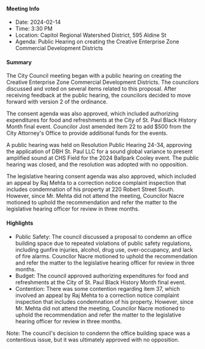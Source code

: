 #### Meeting Info
* Date: 2024-02-14
* Time: 3:30 PM
* Location: Capitol Regional Watershed District, 595 Aldine St
* Agenda: Public Hearing on creating the Creative Enterprise Zone Commercial Development Districts

#### Summary

The City Council meeting began with a public hearing on creating the Creative Enterprise Zone Commercial Development Districts. The councilors discussed and voted on several items related to this proposal. After receiving feedback at the public hearing, the councilors decided to move forward with version 2 of the ordinance.

The consent agenda was also approved, which included authorizing expenditures for food and refreshments at the City of St. Paul Black History Month final event. Councilor Jost amended item 22 to add $500 from the City Attorney's Office to provide additional funds for the events.

A public hearing was held on Resolution Public Hearing 24-34, approving the application of DBH St. Paul LLC for a sound global variance to present amplified sound at CHS Field for the 2024 Ballpark Cooley event. The public hearing was closed, and the resolution was adopted with no opposition.

The legislative hearing consent agenda was also approved, which included an appeal by Raj Mehta to a correction notice complaint inspection that includes condemnation of his property at 220 Robert Street South. However, since Mr. Mehta did not attend the meeting, Councilor Nacre motioned to uphold the recommendation and refer the matter to the legislative hearing officer for review in three months.

#### Highlights

* Public Safety: The council discussed a proposal to condemn an office building space due to repeated violations of public safety regulations, including gunfire injuries, alcohol, drug use, over-occupancy, and lack of fire alarms. Councilor Nacre motioned to uphold the recommendation and refer the matter to the legislative hearing officer for review in three months.
* Budget: The council approved authorizing expenditures for food and refreshments at the City of St. Paul Black History Month final event.
* Contention: There was some contention regarding item 37, which involved an appeal by Raj Mehta to a correction notice complaint inspection that includes condemnation of his property. However, since Mr. Mehta did not attend the meeting, Councilor Nacre motioned to uphold the recommendation and refer the matter to the legislative hearing officer for review in three months.

Note: The council's decision to condemn the office building space was a contentious issue, but it was ultimately approved with no opposition.

